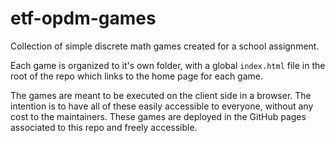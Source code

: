 # etf-opdm-games
Collection of simple discrete math games created for a school assignment.

Each game is organized to it's own folder, with a global `index.html` file
in the root of the repo which links to the home page for each game.

The games are meant to be executed on the client side in a browser.
The intention is to have all of these easily accessible to everyone, without any cost to the maintainers.
These games are deployed in the GitHub pages associated to this repo and freely accessible.
